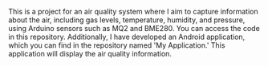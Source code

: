 This is a project for an air quality system where I aim to capture information about the air, including gas levels, temperature, humidity, and pressure, using Arduino sensors such as MQ2 and BME280. You can access the code in this repository. Additionally, I have developed an Android application, which you can find in the repository named 'My Application.' This application will display the air quality information.

